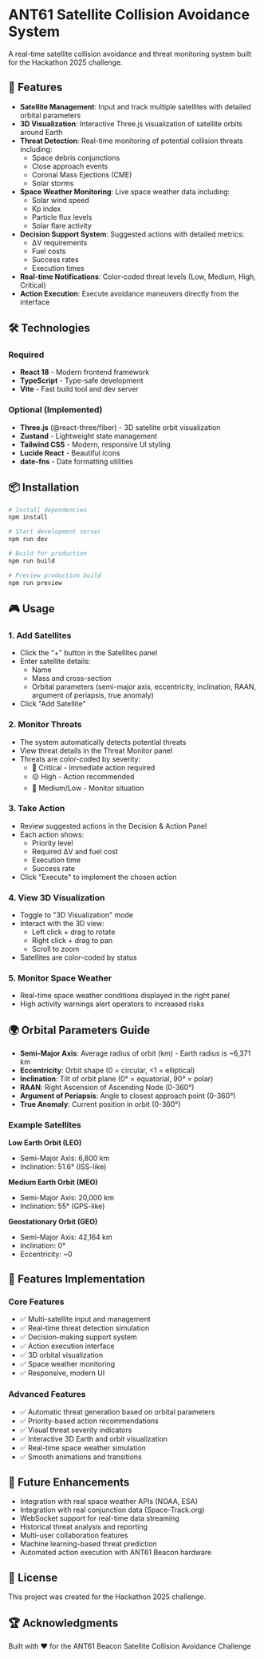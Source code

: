 # ANT61 Satellite Collision Avoidance System

A real-time satellite collision avoidance and threat monitoring system built for the Hackathon 2025 challenge.

## 🚀 Features

- **Satellite Management**: Input and track multiple satellites with detailed orbital parameters
- **3D Visualization**: Interactive Three.js visualization of satellite orbits around Earth
- **Threat Detection**: Real-time monitoring of potential collision threats including:
  - Space debris conjunctions
  - Close approach events
  - Coronal Mass Ejections (CME)
  - Solar storms
- **Space Weather Monitoring**: Live space weather data including:
  - Solar wind speed
  - Kp index
  - Particle flux levels
  - Solar flare activity
- **Decision Support System**: Suggested actions with detailed metrics:
  - ΔV requirements
  - Fuel costs
  - Success rates
  - Execution times
- **Real-time Notifications**: Color-coded threat levels (Low, Medium, High, Critical)
- **Action Execution**: Execute avoidance maneuvers directly from the interface

## 🛠️ Technologies

### Required
- **React 18** - Modern frontend framework
- **TypeScript** - Type-safe development
- **Vite** - Fast build tool and dev server

### Optional (Implemented)
- **Three.js** (@react-three/fiber) - 3D satellite orbit visualization
- **Zustand** - Lightweight state management
- **Tailwind CSS** - Modern, responsive UI styling
- **Lucide React** - Beautiful icons
- **date-fns** - Date formatting utilities

## 📦 Installation

```bash
# Install dependencies
npm install

# Start development server
npm run dev

# Build for production
npm run build

# Preview production build
npm run preview
```

## 🎮 Usage

### 1. Add Satellites
- Click the "+" button in the Satellites panel
- Enter satellite details:
  - Name
  - Mass and cross-section
  - Orbital parameters (semi-major axis, eccentricity, inclination, RAAN, argument of periapsis, true anomaly)
- Click "Add Satellite"

### 2. Monitor Threats
- The system automatically detects potential threats
- View threat details in the Threat Monitor panel
- Threats are color-coded by severity:
  - 🔴 Critical - Immediate action required
  - 🟡 High - Action recommended
  - 🔵 Medium/Low - Monitor situation

### 3. Take Action
- Review suggested actions in the Decision & Action Panel
- Each action shows:
  - Priority level
  - Required ΔV and fuel cost
  - Execution time
  - Success rate
- Click "Execute" to implement the chosen action

### 4. View 3D Visualization
- Toggle to "3D Visualization" mode
- Interact with the 3D view:
  - Left click + drag to rotate
  - Right click + drag to pan
  - Scroll to zoom
- Satellites are color-coded by status

### 5. Monitor Space Weather
- Real-time space weather conditions displayed in the right panel
- High activity warnings alert operators to increased risks

## 🌍 Orbital Parameters Guide

- **Semi-Major Axis**: Average radius of orbit (km) - Earth radius is ~6,371 km
- **Eccentricity**: Orbit shape (0 = circular, <1 = elliptical)
- **Inclination**: Tilt of orbit plane (0° = equatorial, 90° = polar)
- **RAAN**: Right Ascension of Ascending Node (0-360°)
- **Argument of Periapsis**: Angle to closest approach point (0-360°)
- **True Anomaly**: Current position in orbit (0-360°)

### Example Satellites

**Low Earth Orbit (LEO)**
- Semi-Major Axis: 6,800 km
- Inclination: 51.6° (ISS-like)

**Medium Earth Orbit (MEO)**
- Semi-Major Axis: 20,000 km
- Inclination: 55° (GPS-like)

**Geostationary Orbit (GEO)**
- Semi-Major Axis: 42,164 km
- Inclination: 0°
- Eccentricity: ~0

## 🎨 Features Implementation

### Core Features
- ✅ Multi-satellite input and management
- ✅ Real-time threat detection simulation
- ✅ Decision-making support system
- ✅ Action execution interface
- ✅ 3D orbital visualization
- ✅ Space weather monitoring
- ✅ Responsive, modern UI

### Advanced Features
- ✅ Automatic threat generation based on orbital parameters
- ✅ Priority-based action recommendations
- ✅ Visual threat severity indicators
- ✅ Interactive 3D Earth and orbit visualization
- ✅ Real-time space weather simulation
- ✅ Smooth animations and transitions

## 🔮 Future Enhancements

- Integration with real space weather APIs (NOAA, ESA)
- Integration with real conjunction data (Space-Track.org)
- WebSocket support for real-time data streaming
- Historical threat analysis and reporting
- Multi-user collaboration features
- Machine learning-based threat prediction
- Automated action execution with ANT61 Beacon hardware

## 📝 License

This project was created for the Hackathon 2025 challenge.

## 🏆 Acknowledgments

Built with ❤️ for the ANT61 Beacon Satellite Collision Avoidance Challenge






